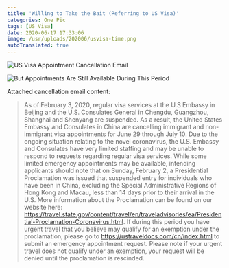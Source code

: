 ```yaml
---
title: 'Willing to Take the Bait (Referring to US Visa)'
categories: One Pic
tags: [US Visa]
date: 2020-06-17 17:33:06
image: /usr/uploads/202006/usvisa-time.png
autoTranslated: true
---
```



![US Visa Appointment Cancellation Email](/usr/uploads/202006/usvisa-mail.png)

![But Appointments Are Still Available During This Period](/usr/uploads/202006/usvisa-time.png)

Attached cancellation email content:

> As of February 3, 2020, regular visa services at the U.S Embassy in Beijing
> and the U.S. Consulates General in Chengdu, Guangzhou, Shanghai and Shenyang
> are suspended. As a result, the United States Embassy and Consulates in China
> are cancelling immigrant and non-immigrant visa appointments for June 29
> through July 10. Due to the ongoing situation relating to the novel
> coronavirus, the U.S. Embassy and Consulates have very limited staffing and
> may be unable to respond to requests regarding regular visa services. While
> some limited emergency appointments may be available, intending applicants
> should note that on Sunday, February 2, a Presidential Proclamation was issued
> that suspended entry for individuals who have been in China, excluding the
> Special Administrative Regions of Hong Kong and Macau, less than 14 days prior
> to their arrival in the U.S. More information about the Proclamation can be
> found on our website here:
> https://travel.state.gov/content/travel/en/traveladvisories/ea/Presidential-Proclamation-Coronavirus.html.
> If during this period you have urgent travel that you believe may qualify for
> an exemption under the proclamation, please go to
> https://ustraveldocs.com/cn/index.html to submit an emergency appointment
> request. Please note if your urgent travel does not qualify under an
> exemption, your request will be denied until the proclamation is rescinded.
```
